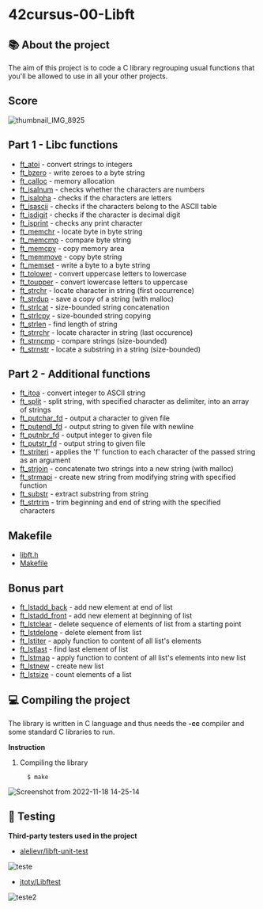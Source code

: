 # 42cursus-00-Libft
## :books: About the project 
The aim of this project is to code a C library regrouping usual functions that you'll be allowed to use in all your other projects.

## Score
![thumbnail_IMG_8925](https://user-images.githubusercontent.com/106436743/202926390-9581e04f-7e5f-41fc-9e09-f2760ed2311e.jpg)

## Part 1 - Libc functions
* [ft_atoi](https://github.com/JenniferAraujo/42cursus-00-Libft/blob/main/ft_atoi.c) - convert strings to integers
* [ft_bzero](https://github.com/JenniferAraujo/42cursus-00-Libft/blob/main/ft_bzero.c) - write zeroes to a byte string
* [ft_calloc](https://github.com/JenniferAraujo/42cursus-00-Libft/blob/main/ft_calloc.c) - memory allocation
* [ft_isalnum](https://github.com/JenniferAraujo/42cursus-00-Libft/blob/main/ft_isalnum.c) - checks whether the characters are numbers
* [ft_isalpha](https://github.com/JenniferAraujo/42cursus-00-Libft/blob/main/ft_isalpha.c) - checks if the characters are letters
* [ft_isascii](https://github.com/JenniferAraujo/42cursus-00-Libft/blob/main/ft_isascii.c) - checks if the characters belong to the ASCII table
* [ft_isdigit](https://github.com/JenniferAraujo/42cursus-00-Libft/blob/main/ft_isdigit.c) - checks if the character is decimal digit
* [ft_isprint](https://github.com/JenniferAraujo/42cursus-00-Libft/blob/main/ft_isprint.c) - checks any print character
* [ft_memchr](https://github.com/JenniferAraujo/42cursus-00-Libft/blob/main/ft_memchr.c) - locate byte in byte string
* [ft_memcmp](https://github.com/JenniferAraujo/42cursus-00-Libft/blob/main/ft_memcmp.c) - compare byte string
* [ft_memcpy](https://github.com/JenniferAraujo/42cursus-00-Libft/blob/main/ft_memcpy.c) - copy memory area
* [ft_memmove](https://github.com/JenniferAraujo/42cursus-00-Libft/blob/main/ft_memmove.c) - copy byte string
* [ft_memset](https://github.com/JenniferAraujo/42cursus-00-Libft/blob/main/ft_memset.c) - write a byte to a byte string
* [ft_tolower](https://github.com/JenniferAraujo/42cursus-00-Libft/blob/main/ft_tolower.c) - convert uppercase letters to lowercase
* [ft_toupper](https://github.com/JenniferAraujo/42cursus-00-Libft/blob/main/ft_toupper.c) - convert lowercase letters to uppercase
* [ft_strchr](https://github.com/JenniferAraujo/42cursus-00-Libft/blob/main/ft_strchr.c) - locate character in string (first occurrence)
* [ft_strdup](https://github.com/JenniferAraujo/42cursus-00-Libft/blob/main/ft_strdup.c) - save a copy of a string (with malloc)
* [ft_strlcat](https://github.com/JenniferAraujo/42cursus-00-Libft/blob/main/ft_strlcat.c) - size-bounded string concatenation
* [ft_strlcpy](https://github.com/JenniferAraujo/42cursus-00-Libft/blob/main/ft_strlcpy.c) - size-bounded string copying
* [ft_strlen](https://github.com/JenniferAraujo/42cursus-00-Libft/blob/main/ft_strlen.c) - find length of string
* [ft_strrchr](https://github.com/JenniferAraujo/42cursus-00-Libft/blob/main/ft_strrchr.c) - locate character in string (last occurence)
* [ft_strncmp](https://github.com/JenniferAraujo/42cursus-00-Libft/blob/main/ft_strncmp.c) - compare strings (size-bounded)
* [ft_strnstr](https://github.com/JenniferAraujo/42cursus-00-Libft/blob/main/ft_strnstr.c) - locate a substring in a string (size-bounded)
## Part 2 - Additional functions
* [ft_itoa](https://github.com/JenniferAraujo/42cursus-00-Libft/blob/main/ft_itoa.c) - convert integer to ASCII string
* [ft_split](https://github.com/JenniferAraujo/42cursus-00-Libft/blob/main/ft_split.c) - split string, with specified character as delimiter, into an array of strings
* [ft_putchar_fd](https://github.com/JenniferAraujo/42cursus-00-Libft/blob/main/ft_putchar_fd.c) - output a character to given file
* [ft_putendl_fd](https://github.com/JenniferAraujo/42cursus-00-Libft/blob/main/ft_putendl_fd.c) - output string to given file with newline
* [ft_putnbr_fd](https://github.com/JenniferAraujo/42cursus-00-Libft/blob/main/ft_putnbr_fd.c) - output integer to given file
* [ft_putstr_fd](https://github.com/JenniferAraujo/42cursus-00-Libft/blob/main/ft_putstr_fd.c) - output string to given file
* [ft_striteri](https://github.com/JenniferAraujo/42cursus-00-Libft/blob/main/ft_striteri.c) - applies the 'f' function to each character of the passed string as an argument
* [ft_strjoin](https://github.com/JenniferAraujo/42cursus-00-Libft/blob/main/ft_strjoin.c) - concatenate two strings into a new string (with malloc)
* [ft_strmapi](https://github.com/JenniferAraujo/42cursus-00-Libft/blob/main/ft_strmapi.c) - create new string from modifying string with specified function
* [ft_substr](https://github.com/JenniferAraujo/42cursus-00-Libft/blob/main/ft_substr.c) - extract substring from string
* [ft_strtrim](https://github.com/JenniferAraujo/42cursus-00-Libft/blob/main/ft_strtrim.c) - trim beginning and end of string with the specified characters
## Makefile
* [libft.h](https://github.com/JenniferAraujo/42cursus-00-Libft/blob/main/libft.h)
* [Makefile](https://github.com/JenniferAraujo/42cursus-00-Libft/blob/main/Makefile)
## Bonus part
* [ft_lstadd_back](https://github.com/JenniferAraujo/42cursus-00-Libft/blob/main/ft_lstadd_back.c) - add new element at end of list
* [ft_lstadd_front](https://github.com/JenniferAraujo/42cursus-00-Libft/blob/main/ft_lstadd_front.c) - add new element at beginning of list
* [ft_lstclear](https://github.com/JenniferAraujo/42cursus-00-Libft/blob/main/ft_lstclear.c) - delete sequence of elements of list from a starting point
* [ft_lstdelone](https://github.com/JenniferAraujo/42cursus-00-Libft/blob/main/ft_lstdelone.c) - delete element from list
* [ft_lstiter](https://github.com/JenniferAraujo/42cursus-00-Libft/blob/main/ft_lstiter.c) - apply function to content of all list's elements
* [ft_lstlast](https://github.com/JenniferAraujo/42cursus-00-Libft/blob/main/ft_lstlast.c) - find last element of list
* [ft_lstmap](https://github.com/JenniferAraujo/42cursus-00-Libft/blob/main/ft_lstmap.c) - apply function to content of all list's elements into new list
* [ft_lstnew](https://github.com/JenniferAraujo/42cursus-00-Libft/blob/main/ft_lstnew.c) - create new list
* [ft_lstsize](https://github.com/JenniferAraujo/42cursus-00-Libft/blob/main/ft_lstsize.c) - count elements of a list

## :computer: Compiling the project

The library is written in C language and thus needs the **-cc** compiler and some standard C libraries to run.

**Instruction**
1. Compiling the library

         $ make

![Screenshot from 2022-11-18 14-25-14](https://user-images.githubusercontent.com/106436743/202926806-bcb5178e-7704-4701-be97-3bea2bd2304f.png)

## :lady_beetle: Testing 

**Third-party testers used in the project**

* [alelievr/libft-unit-test](https://github.com/alelievr/libft-unit-test)


![teste](https://user-images.githubusercontent.com/106436743/202927155-a85ca5e4-db19-455f-8fc9-c2e31671b7ef.png)


* [jtoty/Libftest](https://github.com/jtoty/Libftest)


![teste2](https://user-images.githubusercontent.com/106436743/202927159-2ef2d900-4614-400b-8f00-fd2ec4256b87.png)
